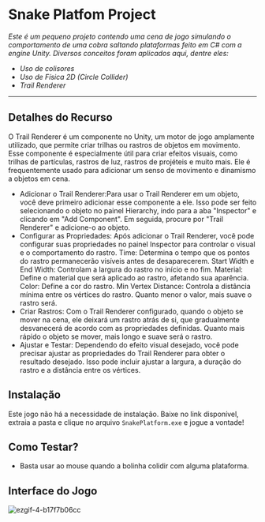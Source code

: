 # Snake Platfom Project

<i>Este é um pequeno projeto contendo uma cena de jogo simulando o comportamento de uma cobra saltando plataformas feito em C# com a engine Unity. Diversos conceitos foram aplicados aqui, dentre eles:
- Uso de colisores
- Uso de Física 2D (Circle Collider)
- Trail Renderer
</i>  
<hr>

## Detalhes do Recurso
O Trail Renderer é um componente no Unity, um motor de jogo amplamente utilizado, que permite criar trilhas ou rastros de objetos em movimento. Esse componente é especialmente útil para criar efeitos visuais, como trilhas de partículas, rastros de luz, rastros de projéteis e muito mais. Ele é frequentemente usado para adicionar um senso de movimento e dinamismo a objetos em cena.

- Adicionar o Trail Renderer:Para usar o Trail Renderer em um objeto, você deve primeiro adicionar esse componente a ele. Isso pode ser feito selecionando o objeto no painel Hierarchy, indo para a aba "Inspector" e clicando em "Add Component". Em seguida, procure por "Trail Renderer" e adicione-o ao objeto.
- Configurar as Propriedades: Após adicionar o Trail Renderer, você pode configurar suas propriedades no painel Inspector para controlar o visual e o comportamento do rastro.
Time: Determina o tempo que os pontos do rastro permanecerão visíveis antes de desaparecerem.
Start Width e End Width: Controlam a largura do rastro no início e no fim.
Material: Define o material que será aplicado ao rastro, afetando sua aparência.
Color: Define a cor do rastro.
Min Vertex Distance: Controla a distância mínima entre os vértices do rastro. Quanto menor o valor, mais suave o rastro será.
- Criar Rastros: Com o Trail Renderer configurado, quando o objeto se mover na cena, ele deixará um rastro atrás de si, que gradualmente desvanecerá de acordo com as propriedades definidas. Quanto mais rápido o objeto se mover, mais longo e suave será o rastro.
- Ajustar e Testar: Dependendo do efeito visual desejado, você pode precisar ajustar as propriedades do Trail Renderer para obter o resultado desejado. Isso pode incluir ajustar a largura, a duração do rastro e a distância entre os vértices.

## Instalação
Este jogo não há a necessidade de instalação. Baixe no link disponível, extraia a pasta e clique no arquivo `SnakePlatform.exe` e jogue a vontade!

## Como Testar?
- Basta usar ao mouse quando a bolinha colidir com alguma plataforma. 

## Interface do Jogo
![ezgif-4-b17f7b06cc](https://github.com/Magah051/snake_platfom_with_unity/assets/31749933/5de9f5fd-5c90-4913-a432-2454de416807)
